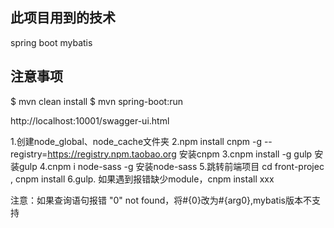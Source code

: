 ﻿

## 此项目用到的技术
  spring boot mybatis

## 注意事项
   
   $ mvn clean install
   $ mvn spring-boot:run

http://localhost:10001/swagger-ui.html
 
	
1.创建node_global、node_cache文件夹
2.npm install cnpm -g --registry=https://registry.npm.taobao.org  安装cnpm
3.cnpm install -g gulp   安装gulp
4.cnpm i node-sass -g    安装node-sass
5.跳转前端项目 cd front-projec , cnpm install
6.gulp.  如果遇到报错缺少module，cnpm install xxx

注意：如果查询语句报错 "0" not found，将#{0}改为#{arg0},mybatis版本不支持


   


   
   